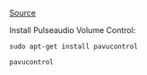 [Source](http://www.maketecheasier.com/setup-hdmi-digital-playback-in-linux/)

Install Pulseaudio Volume Control:  

    sudo apt-get install pavucontrol

    pavucontrol
